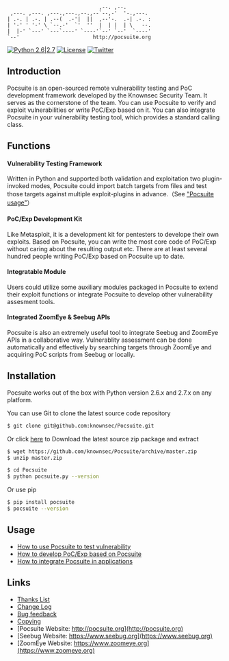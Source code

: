 
```
                              ,--. ,--.
 ,---. ,---. ,---.,---.,--.,--`--,-'  '-.,---.
| .-. | .-. | .--(  .-'|  ||  ,--'-.  .-| .-. :
| '-' ' '-' \ `--.-'  `'  ''  |  | |  | \   --.
|  |-' `---' `---`----' `----'`--' `--'  `----'
`--'                        http://pocsuite.org
```

[![Python 2.6|2.7](https://img.shields.io/badge/python-2.6|2.7-yellow.svg)](https://www.python.org/) [![License](https://img.shields.io/badge/license-GPLv2-red.svg)](https://raw.githubusercontent.com/knownsec/Pocsuite/master/docs/COPYING) [![Twitter](https://img.shields.io/badge/twitter-@seebug-blue.svg)](https://twitter.com/sebug)

Introduction
----
Pocsuite is an open-sourced remote vulnerability testing and PoC development framework developed by the Knownsec Security Team. It serves as the cornerstone of the team.
You can use Pocsuite to verify and exploit vulnerabilities or write PoC/Exp based on it. You can also integrate Pocsuite in your vulnerability testing tool, which provides a standard calling class.


Functions
---------
#### Vulnerability Testing Framework
Written in Python and supported both validation and exploitation two plugin-invoked modes, Pocsuite could import batch targets from files and test those targets against multiple exploit-plugins in advance.（See ["Pocsuite usage"](../USAGE.md)）

#### PoC/Exp Development Kit
Like Metasploit, it is a development kit for pentesters to develope their own exploits. Based on Pocsuite, you can write the most core code of PoC/Exp without caring about the resulting output etc. There are at least several hundred people writing PoC/Exp based on Pocsuite up to date.

#### Integratable Module
Users could utilize some auxiliary modules packaged in Pocsuite to extend their exploit functions or integrate Pocsuite to develop other vulnerability assesment tools.

#### Integrated ZoomEye & Seebug APIs
Pocsuite is also an extremely useful tool to integrate Seebug and ZoomEye APIs in a collaborative way. Vulnerablity assessment can be done automatically and effectively by searching targets through ZoomEye and acquiring PoC scripts from Seebug or locally.


Installation
-----
Pocsuite works out of the box with Python version 2.6.x and 2.7.x on any platform.

You can use Git to clone the latest source code repository

``` bash
$ git clone git@github.com:knownsec/Pocsuite.git
```
Or click [here](https://github.com/knownsec/Pocsuite/archive/master.zip) to Download the latest source zip package and extract

``` bash
$ wget https://github.com/knownsec/Pocsuite/archive/master.zip
$ unzip master.zip
```

``` bash
$ cd Pocsuite
$ python pocsuite.py --version
```

Or use pip

``` bash
$ pip install pocsuite
$ pocsuite --version
```

Usage
------
* [How to use Pocsuite to test vulnerability](./USAGE-en.md)
* [How to develop PoC/Exp based on Pocsuite](./docs/CODING.md)
* [How to integrate Pocsuite in applications](./docs/INTEGRATE.md)

Links
---------
* [Thanks List](./docs/THANKS.md)
* [Change Log](./docs/CHANGELOG.md)
* [Bug feedback](https://github.com/knownsec/Pocsuite/issues)
* [Copying](./docs/COPYING)
* [Pocsuite Website: http://pocsuite.org](http://pocsuite.org)
* [Seebug Website: https://www.seebug.org](https://www.seebug.org)
* [ZoomEye Website: https://www.zoomeye.org](https://www.zoomeye.org)

